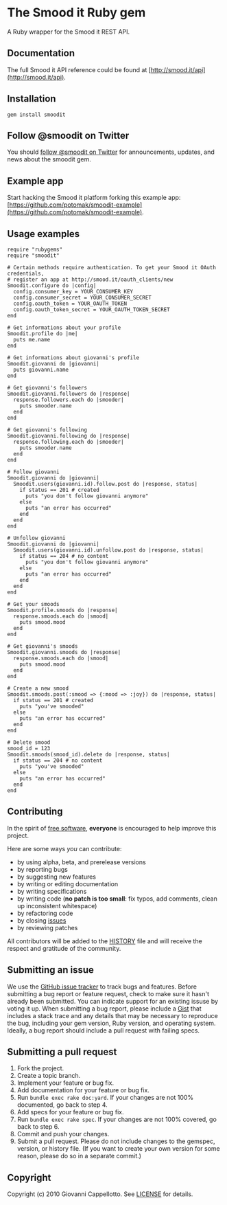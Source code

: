 # The Smood it Ruby gem

A Ruby wrapper for the Smood it REST API.

## Documentation

The full Smood it API reference could be found at [http://smood.it/api](http://smood.it/api).

## Installation

    gem install smoodit

## Follow @smoodit on Twitter

You should [follow @smoodit on Twitter](http://twitter.com/smoodit) for announcements,
updates, and news about the smoodit gem.

## Example app

Start hacking the Smood it platform forking this example app: [https://github.com/potomak/smoodit-example](https://github.com/potomak/smoodit-example).

## Usage examples

    require "rubygems"
    require "smoodit"

    # Certain methods require authentication. To get your Smood it OAuth credentials,
    # register an app at http://smood.it/oauth_clients/new
    Smoodit.configure do |config|
      config.consumer_key = YOUR_CONSUMER_KEY
      config.consumer_secret = YOUR_CONSUMER_SECRET
      config.oauth_token = YOUR_OAUTH_TOKEN
      config.oauth_token_secret = YOUR_OAUTH_TOKEN_SECRET
    end

    # Get informations about your profile
    Smoodit.profile do |me|
      puts me.name
    end

    # Get informations about giovanni's profile
    Smoodit.giovanni do |giovanni|
      puts giovanni.name
    end

    # Get giovanni's followers
    Smoodit.giovanni.followers do |response|
      response.followers.each do |smooder|
        puts smooder.name
      end
    end

    # Get giovanni's following
    Smoodit.giovanni.following do |response|
      response.following.each do |smooder|
        puts smooder.name
      end
    end

    # Follow giovanni
    Smoodit.giovanni do |giovanni|
      Smoodit.users(giovanni.id).follow.post do |response, status|
        if status == 201 # created
          puts "you don't follow giovanni anymore"
        else
          puts "an error has occurred"
        end
      end
    end

    # Unfollow giovanni
    Smoodit.giovanni do |giovanni|
      Smoodit.users(giovanni.id).unfollow.post do |response, status|
        if status == 204 # no content
          puts "you don't follow giovanni anymore"
        else
          puts "an error has occurred"
        end
      end
    end

    # Get your smoods
    Smoodit.profile.smoods do |response|
      response.smoods.each do |smood|
        puts smood.mood
      end
    end

    # Get giovanni's smoods
    Smoodit.giovanni.smoods do |response|
      response.smoods.each do |smood|
        puts smood.mood
      end
    end

    # Create a new smood
    Smoodit.smoods.post(:smood => {:mood => :joy}) do |response, status|
      if status == 201 # created
        puts "you've smooded"
      else
        puts "an error has occurred"
      end
    end

    # Delete smood
    smood_id = 123
    Smoodit.smoods(smood_id).delete do |response, status|
      if status == 204 # no content
        puts "you've smooded"
      else
        puts "an error has occurred"
      end
    end

## Contributing

In the spirit of [free software](http://www.fsf.org/licensing/essays/free-sw.html), **everyone** is encouraged to help improve this project.

Here are some ways *you* can contribute:

* by using alpha, beta, and prerelease versions
* by reporting bugs
* by suggesting new features
* by writing or editing documentation
* by writing specifications
* by writing code (**no patch is too small**: fix typos, add comments, clean up inconsistent whitespace)
* by refactoring code
* by closing [issues](http://github.com/potomak/smoodit/issues)
* by reviewing patches
<!-- * [financially](http://pledgie.com/campaigns/TODO) -->

All contributors will be added to the [HISTORY](https://github.com/potomak/smoodit/blob/master/HISTORY.mkd)
file and will receive the respect and gratitude of the community.

## Submitting an issue

We use the [GitHub issue tracker](http://github.com/potomak/smoodit/issues) to track bugs and
features. Before submitting a bug report or feature request, check to make sure it hasn't already
been submitted. You can indicate support for an existing issuse by voting it up. When submitting a
bug report, please include a [Gist](http://gist.github.com/) that includes a stack trace and any
details that may be necessary to reproduce the bug, including your gem version, Ruby version, and
operating system. Ideally, a bug report should include a pull request with failing specs.

## Submitting a pull request

1. Fork the project.
2. Create a topic branch.
3. Implement your feature or bug fix.
4. Add documentation for your feature or bug fix.
5. Run `bundle exec rake doc:yard`. If your changes are not 100% documented, go back to step 4.
6. Add specs for your feature or bug fix.
7. Run `bundle exec rake spec`. If your changes are not 100% covered, go back to step 6.
8. Commit and push your changes.
9. Submit a pull request. Please do not include changes to the gemspec, version, or history file. (If you want to create your own version for some reason, please do so in a separate commit.)

## Copyright

Copyright (c) 2010 Giovanni Cappellotto.
See [LICENSE](https://github.com/potomak/smoodit/blob/master/LICENSE.mkd) for details.
